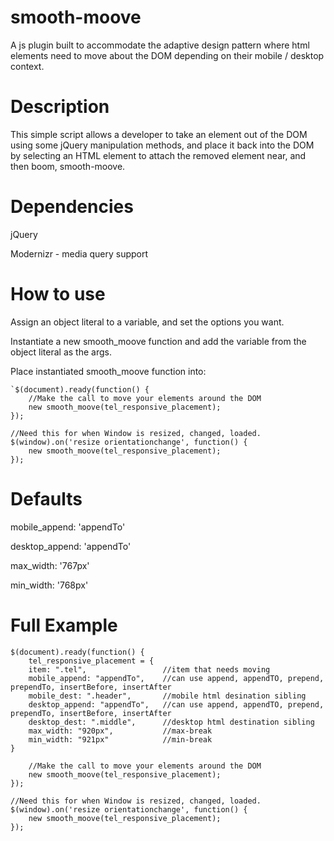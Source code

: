 # smooth-moove
A js plugin built to accommodate the adaptive design pattern where html elements need to move about the DOM depending on their mobile / desktop context. 

# Description
This simple script allows a developer to take an element out of the DOM using some jQuery manipulation methods, and place it back into the DOM by selecting an HTML element to attach the removed element near, and then boom, smooth-moove.

# Dependencies
jQuery

Modernizr - media query support

# How to use
Assign an object literal to a variable, and set the options you want.

Instantiate a new smooth_moove function and add the variable from the object literal as the args.

Place instantiated smooth_moove function into:

    `$(document).ready(function() {
        //Make the call to move your elements around the DOM
        new smooth_moove(tel_responsive_placement);
    });

    //Need this for when Window is resized, changed, loaded.
    $(window).on('resize orientationchange', function() {
        new smooth_moove(tel_responsive_placement);
    });

# Defaults
mobile_append: 'appendTo'

desktop_append: 'appendTo'

max_width: '767px'

min_width: '768px'

# Full Example
    $(document).ready(function() {
        tel_responsive_placement = {
        item: ".tel",                 //item that needs moving
        mobile_append: "appendTo",    //can use append, appendTO, prepend, prependTo, insertBefore, insertAfter
        mobile_dest: ".header",       //mobile html desination sibling
        desktop_append: "appendTo",   //can use append, appendTO, prepend, prependTo, insertBefore, insertAfter
        desktop_dest: ".middle",      //desktop html destination sibling
        max_width: "920px",           //max-break
        min_width: "921px"            //min-break
    }

        //Make the call to move your elements around the DOM
        new smooth_moove(tel_responsive_placement);
    });

    //Need this for when Window is resized, changed, loaded.
    $(window).on('resize orientationchange', function() {
        new smooth_moove(tel_responsive_placement);
    });
